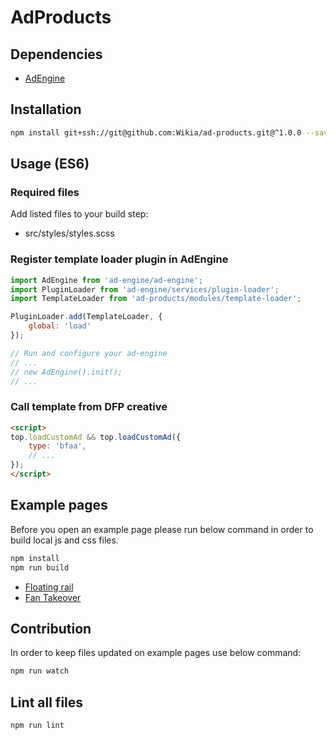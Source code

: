 # AdProducts

## Dependencies

* [AdEngine](https://github.com/Wikia/ad-engine)

## Installation

```bash
npm install git+ssh://git@github.com:Wikia/ad-products.git@^1.0.0 --save
```

## Usage (ES6)

### Required files

Add listed files to your build step:

* src/styles/styles.scss

### Register template loader plugin in AdEngine

```javascript
import AdEngine from 'ad-engine/ad-engine';
import PluginLoader from 'ad-engine/services/plugin-loader';
import TemplateLoader from 'ad-products/modules/template-loader';

PluginLoader.add(TemplateLoader, {
	global: 'load'
});

// Run and configure your ad-engine
// ...
// new AdEngine().init();
// ...
```

### Call template from DFP creative

```html
<script>
top.loadCustomAd && top.loadCustomAd({
	type: 'bfaa',
	// ...
});
</script>
```

## Example pages

Before you open an example page please run below command in order to build local js and css files.

```bash
npm install
npm run build
```

* [Floating rail](examples/templates/floating-rail)
* [Fan Takeover](examples/templates/uap)

## Contribution

In order to keep files updated on example pages use below command:

```bash
npm run watch
```

## Lint all files

```bash
npm run lint
```
